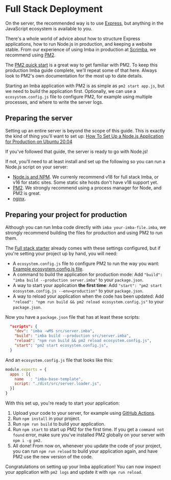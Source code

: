 # Full Stack Deployment

On the server, the recommended way is to use [Express](https://expressjs.com/), but anything in the JavaScript ecosystem is available to you.

There's a whole world of advice about how to structure Express applications, how to run Node.js in production, and keeping a website stable. From our experience of using Imba in production at [Scrimba](https://scrimba.com), we recommend using [PM2](https://github.com/Unitech/pm2). 

The [PM2 quick start](https://pm2.keymetrics.io/docs/usage/quick-start/) is a great way to get familiar with PM2. To keep this production Imba guide complete, we'll repeat some of that here. Always look to PM2's own documentation for the most up to date details.

Starting an Imba application with PM2 is as simple as `pm2 start app.js`, but we need to build the application first. Optionally, we can use a `ecosystem.config.js` file to configure PM2, for example using multiple processes, and where to write the server logs.

## Preparing the server

Setting up an entire server is beyond the scope of this guide. This is exactly the kind of thing you'll want to set up: [How To Set Up a Node.js Application for Production on Ubuntu 20.04](https://www.digitalocean.com/community/tutorials/how-to-set-up-a-node-js-application-for-production-on-ubuntu-20-04)

If you've followed that guide, the server is ready to go with Node.js!

If not, you'll need to at least install and set up the following so you can run a Node.js script on your server:

- [Node.js and NPM](https://nodejs.org/). We currenly recommend v18 for full stack Imba, or v16 for static sites. Some static site hosts don't have v18 support yet.
- [PM2](https://pm2.keymetrics.io/). We strongly recommend using a process manager for Node, and PM2 is great.
- [nginx](https://nginx.org/en/docs/).

## Preparing your project for production

Although you can run Imba code directly with `imba your-imba-file.imba`, we strongly recommend building the files for production and using PM2 to run them.

The [Full stack starter](https://github.com/imba/imba-base-template) already comes with these settings configured, but if you're setting your project up by hand, you will need:

- A `ecosystem.config.js` file to configure PM2 to run the way you want: [Example ecosystem.config.js file](https://github.com/imba/imba-base-template/blob/main/ecosystem.config.js).
- A command to build the application for production mode: Add `"build": "imba build --production server.imba"` to your `package.json`.
- A way to start your application **the first time**: Add `"start": "pm2 start ecosystem.config.js --env=production"` to your `package.json`.
- A way to reload your application when the code has been updated: Add `"reload": "npm run build && pm2 reload ecosystem.config.js"` to your `package.json`.

Now you have a `package.json` file that has at least these scripts:

```json
  "scripts": {
    "dev": "imba -wMS src/server.imba",
    "build": "imba build --production src/server.imba",
    "reload": "npm run build && pm2 reload ecosystem.config.js",
    "start": "pm2 start ecosystem.config.js",
  }
```

And an `ecosystem.config.js` file that looks like this:

```js
module.exports = {
  apps : [{
    name   : "imba-base-template",
    script: "./dist/src/server.loader.js",
  }]
}
```

With this set up, you're ready to start your application: 

1. Upload your code to your server, for example using [GitHub Actions](https://docs.github.com/en/actions).
2. Run `npm install` in your project.
3. Run `npm run build` to build your application.
4. Run `npm start` to start up PM2 for the first time. If you get a `command not found` error, make sure you've installed PM2 globally on your server with `npm i -g pm2`.
5. All done! From now on, whenever you update the code of your project, you can run `npm run reload` to build your application again, and have PM2 use the new version of the code.

Congratulations on setting up your Imba application! You can now inspect your application with `pm2 logs` and update it with `npm run reload`.

